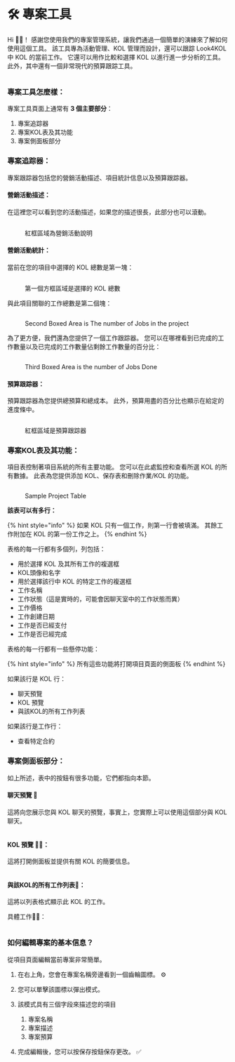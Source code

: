 # 🛠 專案工具

Hi 👋🏻！ 感謝您使用我們的專案管理系統，讓我們通過一個簡單的演練來了解如何使用這個工具。 該工具專為活動管理、KOL 管理而設計，還可以跟踪 Look4KOL 中 KOL 的當前工作。 它還可以用作比較和選擇 KOL 以進行進一步分析的工具。 此外，其中還有一個非常現代的預算跟踪工具。

<figure><img src="../.gitbook/assets/ezgif.com-video-to-gif.gif" alt=""><figcaption></figcaption></figure>

### 專案工具怎麼樣：

專案工具頁面上通常有 **3 個主要部分**：&#x20;

1. 專案追踪器
2. 專案KOL表及其功能
3. 專案側面板部分

### 專案追踪器：

專案跟踪器包括您的營銷活動描述、項目統計信息以及預算跟踪器。



#### 營銷活動描述：

在這裡您可以看到您的活動描述，如果您的描述很長，此部分也可以滾動。

<figure><img src="../.gitbook/assets/image (6) (1).png" alt=""><figcaption><p>紅框區域為營銷活動說明</p></figcaption></figure>

#### 營銷活動統計：

當前在您的項目中選擇的 KOL 總數是第一塊：

<figure><img src="../.gitbook/assets/image (4) (2).png" alt=""><figcaption><p>第一個方框區域是選擇的 KOL 總數</p></figcaption></figure>

與此項目關聯的工作總數是第二個塊：

<figure><img src="../.gitbook/assets/image (7) (1) (1) (1).png" alt=""><figcaption><p>Second Boxed Area is The number of Jobs in the project</p></figcaption></figure>

為了更方便，我們還為您提供了一個工作跟踪器。 您可以在哪裡看到已完成的工作數量以及已完成的工作數量佔剩餘工作數量的百分比：

<figure><img src="../.gitbook/assets/image (6) (2).png" alt=""><figcaption><p>Third Boxed Area is the number of Jobs Done</p></figcaption></figure>

#### 預算跟踪器：

預算跟踪器為您提供總預算和總成本。 此外，預算用盡的百分比也顯示在給定的進度條中。

<figure><img src="../.gitbook/assets/image (8) (1) (1).png" alt=""><figcaption><p>紅框區域是預算跟踪器</p></figcaption></figure>

### 專案KOL表及其功能：

項目表控制著項目系統的所有主要功能。 您可以在此處監控和查看所選 KOL 的所有數據。 此表為您提供添加 KOL、保存表和刪除作業/KOL 的功能。

<figure><img src="../.gitbook/assets/image (2) (2).png" alt=""><figcaption><p>Sample Project Table</p></figcaption></figure>

**該表可以有多行：**

{% hint style="info" %}
如果 KOL 只有一個工作，則第一行會被填滿。 其餘工作附加在 KOL 的第一份工作之上。
{% endhint %}

表格的每一行都有多個列，列包括：

* 用於選擇 KOL 及其所有工作的複選框
* KOL頭像和名字
* 用於選擇該行中 KOL 的特定工作的複選框
* 工作名稱
* 工作狀態（這是實時的，可能會因聊天室中的工作狀態而異）
* 工作價格
* 工作創建日期
* 工作是否已經支付
* 工作是否已經完成

表格的每一行都有一些懸停功能：

{% hint style="info" %}
所有這些功能將打開項目頁面的側面板
{% endhint %}

&#x20;如果該行是 KOL 行：

* 聊天預覽
* KOL 預覽
* 與該KOL的所有工作列表

如果該行是工作行：

* 查看特定合約

### 專案側面板部分：

如上所述，表中的按鈕有很多功能，它們都指向本節。

#### 聊天預覽 💬

這將向您展示您與 KOL 聊天的預覽，事實上，您實際上可以使用這個部分與 KOL 聊天。

<div align="center">

<figure><img src="../.gitbook/assets/image (9).png" alt=""><figcaption></figcaption></figure>

</div>

#### KOL 預覽 👧🏻：

這將打開側面板並提供有關 KOL 的簡要信息。

<figure><img src="../.gitbook/assets/image (5) (1).png" alt=""><figcaption></figcaption></figure>

#### 與該KOL的所有工作列表📑：

這將以列表格式顯示此 KOL 的工作。

具體工作✍🏻：

<figure><img src="../.gitbook/assets/image (3) (1) (2).png" alt=""><figcaption></figcaption></figure>

### 如何編輯專案的基本信息？

從項目頁面編輯當前專案非常簡單。

1. 在右上角，您會在專案名稱旁邊看到一個齒輪圖標。 ⚙
2. 您可以單擊該圖標以彈出模式。
3.  該模式具有三個字段來描述您的項目

    1. 專案名稱
    2. 專案描述
    3. 專案預算


4. 完成編輯後，您可以按保存按鈕保存更改。 ✅

&#x20;

&#x20;
